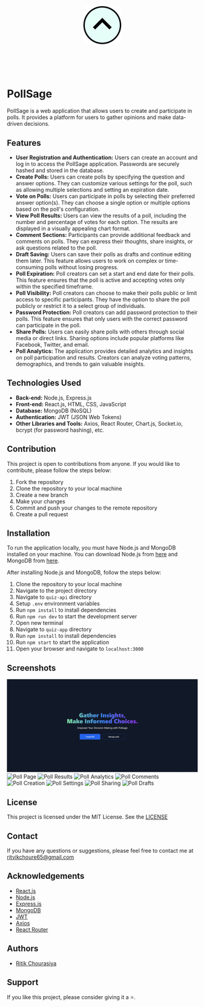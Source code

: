 <h1 align="center">
	<br>
	<br>
	<img width="100" src="./quiz-react/public/logo.png" alt="PollSage">
	<br>
	<br>
	<br>
</h1>

# PollSage

PollSage is a web application that allows users to create and participate in polls. It provides a platform for users to gather opinions and make data-driven decisions.

## Features

- **User Registration and Authentication:** Users can create an account and log in to access the PollSage application. Passwords are securely hashed and stored in the database.
- **Create Polls:** Users can create polls by specifying the question and answer options. They can customize various settings for the poll, such as allowing multiple selections and setting an expiration date.
- **Vote on Polls:** Users can participate in polls by selecting their preferred answer option(s). They can choose a single option or multiple options based on the poll's configuration.
- **View Poll Results:** Users can view the results of a poll, including the number and percentage of votes for each option. The results are displayed in a visually appealing chart format.
- **Comment Sections:** Participants can provide additional feedback and comments on polls. They can express their thoughts, share insights, or ask questions related to the poll.
- **Draft Saving:** Users can save their polls as drafts and continue editing them later. This feature allows users to work on complex or time-consuming polls without losing progress.
- **Poll Expiration:** Poll creators can set a start and end date for their polls. This feature ensures that the poll is active and accepting votes only within the specified timeframe.
- **Poll Visibility:** Poll creators can choose to make their polls public or limit access to specific participants. They have the option to share the poll publicly or restrict it to a select group of individuals.
- **Password Protection:** Poll creators can add password protection to their polls. This feature ensures that only users with the correct password can participate in the poll.
- **Share Polls:** Users can easily share polls with others through social media or direct links. Sharing options include popular platforms like Facebook, Twitter, and email.
- **Poll Analytics:** The application provides detailed analytics and insights on poll participation and results. Creators can analyze voting patterns, demographics, and trends to gain valuable insights.

## Technologies Used

- **Back-end:** Node.js, Express.js
- **Front-end:** React.js, HTML, CSS, JavaScript
- **Database:** MongoDB (NoSQL)
- **Authentication:** JWT (JSON Web Tokens)
- **Other Libraries and Tools:** Axios, React Router, Chart.js, Socket.io, bcrypt (for password hashing), etc.

## Contribution

This project is open to contributions from anyone. If you would like to contribute, please follow the steps below:

1. Fork the repository
2. Clone the repository to your local machine
3. Create a new branch
4. Make your changes
5. Commit and push your changes to the remote repository
6. Create a pull request

## Installation

To run the application locally, you must have Node.js and MongoDB installed on your machine. You can download Node.js from [here](https://nodejs.org/en/download/) and MongoDB from [here](https://www.mongodb.com/try/download/community).

After installing Node.js and MongoDB, follow the steps below:

1. Clone the repository to your local machine
2. Navigate to the project directory
3. Navigate to `quiz-api` directory
4. Setup `.env` environment variables
5. Run `npm install` to install dependencies
6. Run `npm run dev` to start the development server
7. Open new terminal
8. Navigate to `quiz-app` directory
9. Run `npm install` to install dependencies
10. Run `npm start` to start the application
11. Open your browser and navigate to `localhost:3000`

## Screenshots

![Home Page](./screenshots/home.png)
![Poll Page](https://user-images.githubusercontent.com/54600664/132952422-4b5b8b0a-0b0a-4b0a-8b0a-9b0a0b0a0b0a.png)
![Poll Results](https://user-images.githubusercontent.com/54600664/132952423-4b5b8b0a-0b0a-4b0a-8b0a-9b0a0b0a0b0a.png)
![Poll Analytics](https://user-images.githubusercontent.com/54600664/132952424-4b5b8b0a-0b0a-4b0a-8b0a-9b0a0b0a0b0a.png)
![Poll Comments](https://user-images.githubusercontent.com/54600664/132952425-4b5b8b0a-0b0a-4b0a-8b0a-9b0a0b0a0b0a.png)
![Poll Creation](https://user-images.githubusercontent.com/54600664/132952426-4b5b8b0a-0b0a-4b0a-8b0a-9b0a0b0a0b0a.png)
![Poll Settings](https://user-images.githubusercontent.com/54600664/132952427-4b5b8b0a-0b0a-4b0a-8b0a-9b0a0b0a0b0a.png)
![Poll Sharing](https://user-images.githubusercontent.com/54600664/132952428-4b5b8b0a-0b0a-4b0a-8b0a-9b0a0b0a0b0a.png)
![Poll Drafts](https://user-images.githubusercontent.com/54600664/132952429-4b5b8b0a-0b0a-4b0a-8b0a-9b0a0b0a0b0a.png)

## License

This project is licensed under the MIT License. See the [LICENSE](https://github.com/theritikchoure/pollsage/blob/main/LICENSE)

## Contact

If you have any questions or suggestions, please feel free to contact me at [ritvikchoure65@gmail.com](mailto:ritvikchoure65@gmail.com)

## Acknowledgements

- [React.js](https://reactjs.org/)
- [Node.js](https://nodejs.org/en/)
- [Express.js](https://expressjs.com/)
- [MongoDB](https://www.mongodb.com/)
- [JWT](https://jwt.io/)
- [Axios](https://axios-http.com/)
- [React Router](https://reactrouter.com/)

## Authors

- [Ritik Chourasiya](https://github.com/theritikchoure)

## Support

If you like this project, please consider giving it a ⭐.
